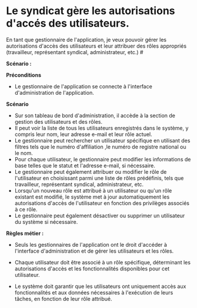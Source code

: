 # Le syndicat gère les autorisations d'accés des utilisateurs. #

 En tant que gestionnaire de l'application, je veux pouvoir gérer les autorisations d'accès des utilisateurs et leur attribuer des rôles appropriés (travailleur, représentant syndical, administrateur, etc.) #

**Scénario :**

**Préconditions**

- Le gestionnaire de l'application se connecte à l'interface d'administration de l'application.

**Scénario**

- Sur son tableau de bord d'administration, il accède à la section de gestion des utilisateurs et des rôles.
- Il peut voir la liste de tous les utilisateurs enregistrés dans le système, y compris leur nom, leur adresse e-mail et leur rôle actuel.
- Le gestionnaire peut rechercher un utilisateur spécifique en utilisant des filtres tels que le numéro d'affiliation ,le numéro de registre national ou le nom.
- Pour chaque utilisateur, le gestionnaire peut modifier les informations de base telles que le statut et l'adresse e-mail, si nécessaire.
- Le gestionnaire peut également attribuer ou modifier le rôle de l'utilisateur en choisissant parmi une liste de rôles prédéfinis, tels que travailleur, représentant syndical, administrateur, etc.
- Lorsqu'un nouveau rôle est attribué à un utilisateur ou qu'un rôle existant est modifié, le système met à jour automatiquement les autorisations d'accès de l'utilisateur en fonction des privilèges associés à ce rôle.
- Le gestionnaire peut également désactiver ou supprimer un utilisateur du système si nécessaire.

**Règles métier :**

- Seuls les gestionnaires de l'application ont le droit d'accéder à l'interface d'administration et de gérer les utilisateurs et les rôles.
- Chaque utilisateur doit être associé à un rôle spécifique, déterminant les autorisations d'accès et les fonctionnalités disponibles pour cet utilisateur.


- Le système doit garantir que les utilisateurs ont uniquement accès aux fonctionnalités et aux données nécessaires à l'exécution de leurs tâches, en fonction de leur rôle attribué.